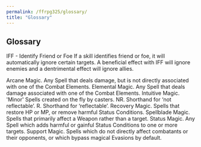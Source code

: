 ```yaml
---
permalink: /ffrpg325/glossary/
title: "Glossary"
---
```


## Glossary

IFF - Identify Friend or Foe
If a skill identifies friend or foe, it will automatically ignore certain targets. A beneficial effect with IFF will ignore enemies and a dentrimental effect will ignore allies.

Arcane Magic. Any Spell that deals damage, but is not directly
associated with one of the Combat Elements.
Elemental Magic. Any Spell that deals damage associated with one
of the Combat Elements.
Intuitive Magic. 'Minor' Spells created on the fly by casters.
NR. Shorthand for ‘not reflectable’.
R. Shorthand for ‘reflectable’.
Recovery Magic. Spells that restore HP or MP, or remove harmful
Status Conditions.
Spellblade Magic. Spells that primarily affect a Weapon rather than
a target.
Status Magic. Any Spell which adds harmful or gainful Status
Conditions to one or more targets.
Support Magic. Spells which do not directly affect combatants or
their opponents, or which bypass magical Evasions by default.